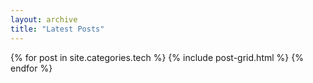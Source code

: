 ```yaml
---
layout: archive
title: "Latest Posts"
---
```


<div class="tiles">
{% for post in site.categories.tech %}
	{% include post-grid.html %}
{% endfor %}
</div><!-- /.tiles -->
